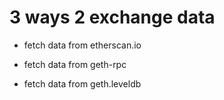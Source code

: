 
3 ways 2 exchange data
======================


+ fetch data from etherscan.io

+ fetch data from geth-rpc

+ fetch data from geth.leveldb
